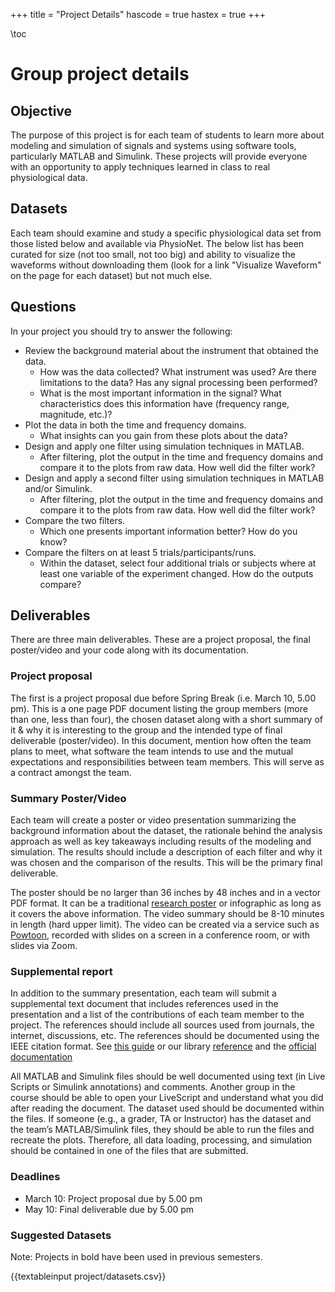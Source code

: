 +++
title = "Project Details"
hascode = true
hastex = true
+++

\toc 


# Group project details

## Objective
The purpose of this project is for each team of students to learn more about 
modeling and simulation of signals and systems using software tools,
particularly MATLAB and Simulink. These projects will provide everyone with an
opportunity to apply techniques learned in class to real physiological data.

## Datasets
Each team should examine and study a specific physiological data set from
those listed below and available via PhysioNet. The below list has been curated
for size (not too small, not too big) and ability to visualize the waveforms
without downloading them (look for a link "Visualize Waveform" on the page for
each dataset) but not much else. 


## Questions
In your project you should try to answer the following:

- Review the background material about the instrument that obtained the data.
  * How was the data collected? What instrument was used? Are there limitations
    to the data? Has any signal processing been performed?
  * What is the most important information in the signal? What characteristics does
    this information have (frequency range, magnitude, etc.)?
- Plot the data in both the time and frequency domains.
  * What insights can you gain from these plots about the data?
- Design and apply one filter using simulation techniques in MATLAB.
  * After filtering, plot the output in the time and frequency domains and
    compare it to the plots from raw data. How well did the filter work?
- Design and apply a second filter using simulation techniques in MATLAB and/or Simulink.
  * After filtering, plot the output in the time and frequency domains and
    compare it to the plots from raw data. How well did the filter work?
- Compare the two filters.
  * Which one presents important information better? How do you know?
- Compare the filters on at least 5 trials/participants/runs.
  * Within the dataset, select four additional trials or subjects where at least
    one variable of the experiment changed. How do the outputs compare?

## Deliverables

There are three main deliverables. These are a project proposal, the final
poster/video and your code along with its documentation. 


### Project proposal

The first is a project proposal due before Spring Break (i.e. March 10, 5.00
pm). This is a one page PDF document listing the group members (more than one,
less than four), the chosen dataset along with a short summary of it & why it is
interesting to the group and the intended type of final deliverable
(poster/video). In this document, mention how often the team plans to meet,
what software the team intends to use and the mutual expectations and
responsibilities between team members. This will serve as a contract amongst
the team. 


### Summary Poster/Video
Each team will create a poster or video presentation summarizing the background
information about the dataset, the rationale behind the analysis approach as
well as key takeaways including results of the modeling and simulation. 
The results should include a description of each filter and why it was chosen
and the comparison of the results. This will be the primary final deliverable. 

The poster should be no larger than 36 inches by 48 inches and in a vector PDF
format. It can be a traditional [research
poster](https://undergradresearch.illinois.edu/guidelines.html) or infographic
as long as it covers the above information. The video summary should be 8-10
minutes in length (hard upper limit). The video can be created via a service
such as [Powtoon](https://www.powtoon.com/), recorded with slides on a screen
in a conference room, or with slides via Zoom. 

### Supplemental report
In addition to the summary presentation, each team will submit a supplemental
text document that includes references used in the presentation and a list of
the contributions of each team member to the project. The references should
include all sources used from journals, the internet, discussions, etc. The
references should be documented using the IEEE citation format. See [this
guide](https://owl.purdue.edu/owl/research_and_citation/ieee_style/ieee_overview.html)
or our library [reference](https://guides.library.illinois.edu/citingsources)
and the [official
documentation](https://ieeeauthorcenter.ieee.org/wp-content/uploads/IEEE-Reference-Guide.pdf)

All MATLAB and Simulink files should be well documented using text (in Live
Scripts or Simulink annotations) and comments. Another group in the course
should be able to open your LiveScript and understand what you did after
reading the document. The dataset used should be documented within the files.
If someone (e.g., a grader, TA or Instructor) has the dataset and the team’s
MATLAB/Simulink files, they should be able to run the files and recreate the
plots. Therefore, all data loading, processing, and simulation should be
contained in one of the files that are submitted.


### Deadlines

- March 10: Project proposal due by 5.00 pm
- May 10: Final deliverable due by 5.00 pm


### Suggested Datasets

Note: Projects in bold have been used in previous semesters. 

{{textableinput project/datasets.csv}}
